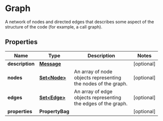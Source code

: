 

# Graph

A network of nodes and directed edges that describes some aspect of the structure of the code (for example, a call graph).

## Properties

| Name | Type | Description | Notes |
|------------ | ------------- | ------------- | -------------|
|**description** | [**Message**](Message.md) |  |  [optional] |
|**nodes** | [**Set&lt;Node&gt;**](Node.md) | An array of node objects representing the nodes of the graph. |  [optional] |
|**edges** | [**Set&lt;Edge&gt;**](Edge.md) | An array of edge objects representing the edges of the graph. |  [optional] |
|**properties** | **PropertyBag** |  |  [optional] |




